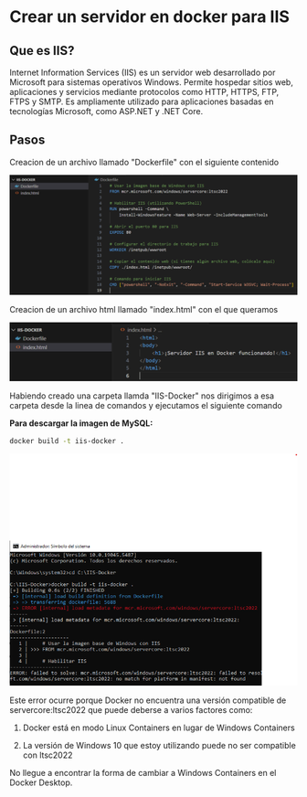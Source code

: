# Crear un servidor en docker para IIS

## Que es IIS?

Internet Information Services (IIS) es un servidor web desarrollado por Microsoft para sistemas operativos Windows. Permite hospedar sitios web, aplicaciones y servicios mediante protocolos como HTTP, HTTPS, FTP, FTPS y SMTP. Es ampliamente utilizado para aplicaciones basadas en tecnologías Microsoft, como ASP.NET y .NET Core.

## Pasos

Creacion de un archivo llamado "Dockerfile" con el siguiente contenido

![alt text](imagen3.png)

Creacion de un archivo html llamado "index.html" con el que queramos  

![alt text](imagen2.png)

Habiendo creado una carpeta llamda "IIS-Docker" nos dirigimos a esa carpeta desde la linea de comandos y ejecutamos el siguiente comando

**Para descargar la imagen de MySQL:**
~~~bash
docker build -t iis-docker .
~~~

![alt text](imagen1.png)

Este error ocurre porque Docker no encuentra una versión compatible de servercore:ltsc2022 que puede deberse a varios factores como:
1. Docker está en modo Linux Containers en lugar de Windows Containers

2. La versión de Windows 10 que estoy utilizando puede no ser compatible con ltsc2022

No llegue a encontrar la forma de cambiar a Windows Containers en el Docker Desktop.
